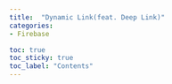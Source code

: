 ```yaml
---
title:  "Dynamic Link(feat. Deep Link)"
categories:
- Firebase

toc: true
toc_sticky: true
toc_label: "Contents"
---
```

